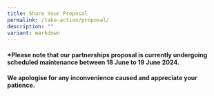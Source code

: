 ```yaml
---
title: Share Your Proposal
permalink: /take-action/proposal/
description: ""
variant: markdown
---
```

#### *Please note that our partnerships proposal is currently undergoing scheduled maintenance between 18 June to 19 June 2024. 

#### We apologise for any inconvenience caused and appreciate your patience.